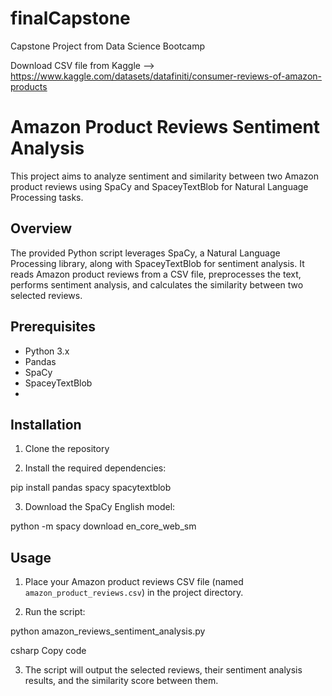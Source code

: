 # finalCapstone
Capstone Project from Data Science Bootcamp

Download CSV file from Kaggle -->  https://www.kaggle.com/datasets/datafiniti/consumer-reviews-of-amazon-products

# Amazon Product Reviews Sentiment Analysis

This project aims to analyze sentiment and similarity between two Amazon product reviews using SpaCy and SpaceyTextBlob for Natural Language Processing tasks.

## Overview

The provided Python script leverages SpaCy, a Natural Language Processing library, along with SpaceyTextBlob for sentiment analysis. It reads Amazon product reviews from a CSV file, preprocesses the text, performs sentiment analysis, and calculates the similarity between two selected reviews.

## Prerequisites

- Python 3.x
- Pandas
- SpaCy
- SpaceyTextBlob
- 

## Installation

1. Clone the repository

2. Install the required dependencies:

pip install pandas spacy spacytextblob

3. Download the SpaCy English model:

python -m spacy download en_core_web_sm


## Usage

1. Place your Amazon product reviews CSV file (named `amazon_product_reviews.csv`) in the project directory.

2. Run the script:

python amazon_reviews_sentiment_analysis.py

csharp
Copy code

3. The script will output the selected reviews, their sentiment analysis results, and the similarity score between them.

